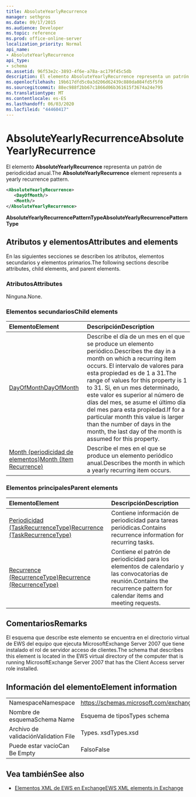 ```yaml
---
title: AbsoluteYearlyRecurrence
manager: sethgros
ms.date: 09/17/2015
ms.audience: Developer
ms.topic: reference
ms.prod: office-online-server
localization_priority: Normal
api_name:
- AbsoluteYearlyRecurrence
api_type:
- schema
ms.assetid: 96f53e2c-3893-4f6e-a78a-ac179f45c5db
description: El elemento AbsoluteYearlyRecurrence representa un patrón de periodicidad anual.
ms.openlocfilehash: 19b617dfd5c0a3d206d62439c880da084fd5f5f0
ms.sourcegitcommit: 88ec988f2bb67c1866d06b361615f3674a24e795
ms.translationtype: MT
ms.contentlocale: es-ES
ms.lasthandoff: 06/03/2020
ms.locfileid: "44460417"
---
```

# <a name="absoluteyearlyrecurrence"></a><span data-ttu-id="52905-103">AbsoluteYearlyRecurrence</span><span class="sxs-lookup"><span data-stu-id="52905-103">AbsoluteYearlyRecurrence</span></span>

<span data-ttu-id="52905-104">El elemento **AbsoluteYearlyRecurrence** representa un patrón de periodicidad anual.</span><span class="sxs-lookup"><span data-stu-id="52905-104">The **AbsoluteYearlyRecurrence** element represents a yearly recurrence pattern.</span></span> 
  
```xml
<AbsoluteYearlyRecurrence>
   <DayOfMonth/>
   <Month/>
</AbsoluteYearlyRecurrence>
```

 <span data-ttu-id="52905-105">**AbsoluteYearlyRecurrencePatternType**</span><span class="sxs-lookup"><span data-stu-id="52905-105">**AbsoluteYearlyRecurrencePatternType**</span></span>
## <a name="attributes-and-elements"></a><span data-ttu-id="52905-106">Atributos y elementos</span><span class="sxs-lookup"><span data-stu-id="52905-106">Attributes and elements</span></span>

<span data-ttu-id="52905-107">En las siguientes secciones se describen los atributos, elementos secundarios y elementos primarios.</span><span class="sxs-lookup"><span data-stu-id="52905-107">The following sections describe attributes, child elements, and parent elements.</span></span>
  
### <a name="attributes"></a><span data-ttu-id="52905-108">Atributos</span><span class="sxs-lookup"><span data-stu-id="52905-108">Attributes</span></span>

<span data-ttu-id="52905-109">Ninguna.</span><span class="sxs-lookup"><span data-stu-id="52905-109">None.</span></span>
  
### <a name="child-elements"></a><span data-ttu-id="52905-110">Elementos secundarios</span><span class="sxs-lookup"><span data-stu-id="52905-110">Child elements</span></span>

|<span data-ttu-id="52905-111">**Elemento**</span><span class="sxs-lookup"><span data-stu-id="52905-111">**Element**</span></span>|<span data-ttu-id="52905-112">**Descripción**</span><span class="sxs-lookup"><span data-stu-id="52905-112">**Description**</span></span>|
|:-----|:-----|
|[<span data-ttu-id="52905-113">DayOfMonth</span><span class="sxs-lookup"><span data-stu-id="52905-113">DayOfMonth</span></span>](dayofmonth.md) <br/> |<span data-ttu-id="52905-114">Describe el día de un mes en el que se produce un elemento periódico.</span><span class="sxs-lookup"><span data-stu-id="52905-114">Describes the day in a month on which a recurring item occurs.</span></span> <span data-ttu-id="52905-115">El intervalo de valores para esta propiedad es de 1 a 31.</span><span class="sxs-lookup"><span data-stu-id="52905-115">The range of values for this property is 1 to 31.</span></span> <span data-ttu-id="52905-116">Si, en un mes determinado, este valor es superior al número de días del mes, se asume el último día del mes para esta propiedad.</span><span class="sxs-lookup"><span data-stu-id="52905-116">If for a particular month this value is larger than the number of days in the month, the last day of the month is assumed for this property.</span></span>  <br/> |
|[<span data-ttu-id="52905-117">Month (periodicidad de elementos)</span><span class="sxs-lookup"><span data-stu-id="52905-117">Month (Item Recurrence)</span></span>](month-item-recurrence.md) <br/> |<span data-ttu-id="52905-118">Describe el mes en el que se produce un elemento periódico anual.</span><span class="sxs-lookup"><span data-stu-id="52905-118">Describes the month in which a yearly recurring item occurs.</span></span>  <br/> |
   
### <a name="parent-elements"></a><span data-ttu-id="52905-119">Elementos principales</span><span class="sxs-lookup"><span data-stu-id="52905-119">Parent elements</span></span>

|<span data-ttu-id="52905-120">**Elemento**</span><span class="sxs-lookup"><span data-stu-id="52905-120">**Element**</span></span>|<span data-ttu-id="52905-121">**Descripción**</span><span class="sxs-lookup"><span data-stu-id="52905-121">**Description**</span></span>|
|:-----|:-----|
|[<span data-ttu-id="52905-122">Periodicidad (TaskRecurrenceType)</span><span class="sxs-lookup"><span data-stu-id="52905-122">Recurrence (TaskRecurrenceType)</span></span>](recurrence-taskrecurrencetype.md) <br/> |<span data-ttu-id="52905-123">Contiene información de periodicidad para tareas periódicas.</span><span class="sxs-lookup"><span data-stu-id="52905-123">Contains recurrence information for recurring tasks.</span></span>  <br/> |
|[<span data-ttu-id="52905-124">Recurrence (RecurrenceType)</span><span class="sxs-lookup"><span data-stu-id="52905-124">Recurrence (RecurrenceType)</span></span>](recurrence-recurrencetype.md) <br/> |<span data-ttu-id="52905-125">Contiene el patrón de periodicidad para los elementos de calendario y las convocatorias de reunión.</span><span class="sxs-lookup"><span data-stu-id="52905-125">Contains the recurrence pattern for calendar items and meeting requests.</span></span>  <br/> |
   
## <a name="remarks"></a><span data-ttu-id="52905-126">Comentarios</span><span class="sxs-lookup"><span data-stu-id="52905-126">Remarks</span></span>

<span data-ttu-id="52905-127">El esquema que describe este elemento se encuentra en el directorio virtual de EWS del equipo que ejecuta MicrosoftExchange Server 2007 que tiene instalado el rol de servidor acceso de clientes.</span><span class="sxs-lookup"><span data-stu-id="52905-127">The schema that describes this element is located in the EWS virtual directory of the computer that is running MicrosoftExchange Server 2007 that has the Client Access server role installed.</span></span>
  
## <a name="element-information"></a><span data-ttu-id="52905-128">Información del elemento</span><span class="sxs-lookup"><span data-stu-id="52905-128">Element information</span></span>

|||
|:-----|:-----|
|<span data-ttu-id="52905-129">Namespace</span><span class="sxs-lookup"><span data-stu-id="52905-129">Namespace</span></span>  <br/> |https://schemas.microsoft.com/exchange/services/2006/types  <br/> |
|<span data-ttu-id="52905-130">Nombre de esquema</span><span class="sxs-lookup"><span data-stu-id="52905-130">Schema Name</span></span>  <br/> |<span data-ttu-id="52905-131">Esquema de tipos</span><span class="sxs-lookup"><span data-stu-id="52905-131">Types schema</span></span>  <br/> |
|<span data-ttu-id="52905-132">Archivo de validación</span><span class="sxs-lookup"><span data-stu-id="52905-132">Validation File</span></span>  <br/> |<span data-ttu-id="52905-133">Types. xsd</span><span class="sxs-lookup"><span data-stu-id="52905-133">Types.xsd</span></span>  <br/> |
|<span data-ttu-id="52905-134">Puede estar vacío</span><span class="sxs-lookup"><span data-stu-id="52905-134">Can Be Empty</span></span>  <br/> |<span data-ttu-id="52905-135">Falso</span><span class="sxs-lookup"><span data-stu-id="52905-135">False</span></span>  <br/> |
   
## <a name="see-also"></a><span data-ttu-id="52905-136">Vea también</span><span class="sxs-lookup"><span data-stu-id="52905-136">See also</span></span>

- [<span data-ttu-id="52905-137">Elementos XML de EWS en Exchange</span><span class="sxs-lookup"><span data-stu-id="52905-137">EWS XML elements in Exchange</span></span>](ews-xml-elements-in-exchange.md)

